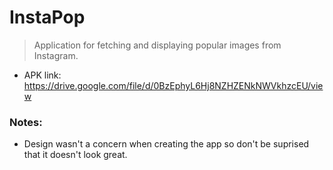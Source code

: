 # InstaPop

> Application for fetching and displaying popular images from Instagram.

- APK link: https://drive.google.com/file/d/0BzEphyL6Hj8NZHZENkNWVkhzcEU/view

### Notes:
- Design wasn't a concern when creating the app so don't be suprised that it doesn't look great.

